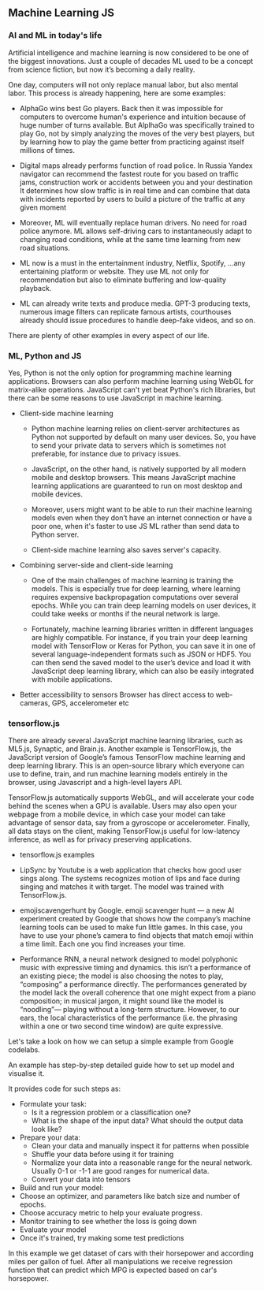 [//]: # (slide 1)
## **Machine Learning JS**
[//]: # (slide 2)
### **AI and ML in today's life**

Artificial intelligence and machine learning is now considered to be one of the biggest innovations.
Just a couple of decades ML used to be a concept from science fiction, but now it’s becoming a daily reality.

One day, computers will not only replace manual labor, but also mental labor.
This process is already happening, here are some examples:

[//]: # (slide 3)
- AlphaGo wins best Go players.
Back then it was impossible for computers to overcome human's experience and intuition because of huge number of turns available.
But AlplhaGo was specifically trained to play Go, not by simply analyzing the moves of the very best players,
but by learning how to play the game better from practicing against itself millions of times.

- Digital maps already performs function of road police.
In Russia Yandex navigator can recommend the fastest route for you based on traffic jams, construction work or accidents between you and your destination
It determines how slow traffic is in real time and can combine that data with incidents reported by users to build a picture of the traffic at any given moment

- Moreover, ML will eventually replace human drivers.
No need for road police anymore. ML allows self-driving cars to instantaneously adapt to changing road conditions,
while at the same time learning from new road situations.

- ML now is a must in the entertainment industry,
Netflix, Spotify, ...any entertaining platform or website.
They use ML not only for recommendation but also to eliminate buffering and low-quality playback.

- ML can already write texts and produce media.
GPT-3 producing texts, numerous image filters can replicate famous artists, courthouses already should issue procedures to handle deep-fake videos, and so on.

There are plenty of other examples in every aspect of our life.

[//]: # (slide 4)
### **ML, Python and JS**

Yes, Python is not the only option for programming machine learning applications. Browsers can also perform machine learning
using WebGL for matrix-alike operations.
JavaScript can't yet beat Python's rich libraries, but there can be some reasons to use JavaScript in machine learning.

[//]: # (slide 5)
- Client-side machine learning
  - Python machine learning relies on client-server architectures as Python not supported by default on many user devices.
So, you have to send your private data to servers which is sometimes not preferable, for instance due to privacy issues. 

  - JavaScript, on the other hand, is natively supported by all modern mobile and desktop browsers.
This means JavaScript machine learning applications are guaranteed to run on most desktop and mobile devices.

  - Moreover, users might want to be able to run their machine learning models even when they don’t have an internet connection
or have a poor one, when it's faster to use JS ML rather than send data to Python server.

  - Client-side machine learning also saves server's capacity.

- Combining server-side and client-side learning
  - One of the main challenges of machine learning is training the models.
This is especially true for deep learning, where learning requires expensive backpropagation computations over several epochs.
While you can train deep learning models on user devices, it could take weeks or months if the neural network is large.
  
  - Fortunately, machine learning libraries written in different languages are highly compatible.
For instance, if you train your deep learning model with TensorFlow or Keras for Python,
you can save it in one of several language-independent formats such as JSON or HDF5.
You can then send the saved model to the user’s device and load it with JavaScript deep learning library,
which can also be easily integrated with mobile applications.

- Better accessibility to sensors
Browser has direct access to web-cameras, GPS, accelerometer etc
  
[//]: # (slide 6)
### **tensorflow.js**

There are already several JavaScript machine learning libraries, such as ML5.js, Synaptic, and Brain.js.
Another example is TensorFlow.js, the JavaScript version of Google’s famous TensorFlow machine learning and deep learning library.
This is an open-source library which everyone can use to define, train, and run machine learning models entirely in the browser,
using Javascript and a high-level layers API.

TensorFlow.js automatically supports WebGL, and will accelerate your code behind the scenes when a GPU is available.
Users may also open your webpage from a mobile device, in which case your model can take advantage of sensor data,
say from a gyroscope or accelerometer. Finally, all data stays on the client,
making TensorFlow.js useful for low-latency inference, as well as for privacy preserving applications.

[//]: # (slide 7)
- tensorflow.js examples

[//]: # (slide 8)
  - LipSync by Youtube is a web application that checks how good user sings along. The systems recognizes motion of lips and face during singing
    and matches it with target. The model was trained with TensorFlow.js.

[//]: # (slide 9)
  - emojiscavengerhunt by Google. emoji scavenger hunt — a new AI experiment created by Google that shows how the company’s machine learning tools can be used to make fun little games.
    In this case, you have to use your phone’s camera to find objects that match emoji within a time limit. Each one you find increases your time.

[//]: # (slide 10)
  - Performance RNN, a neural network designed to model polyphonic music with expressive timing and dynamics.
    this isn’t a performance of an existing piece; the model is also choosing the notes to play, “composing” a performance directly.
    The performances generated by the model lack the overall coherence that one might expect from a piano composition;
    in musical jargon, it might sound like the model is “noodling”— playing without a long-term structure.
    However, to our ears, the local characteristics of the performance (i.e. the phrasing within a one or two second time window) are quite expressive.

[//]: # (slide 11)
Let's take a look on how we can setup a simple example from Google codelabs.

[//]: # (slide 12)
An example has step-by-step detailed guide how to set up model and visualise it.

[//]: # (slide 13)
It provides code for such steps as:

- Formulate your task:
  - Is it a regression problem or a classification one?
  - What is the shape of the input data? What should the output data look like?
- Prepare your data:
  - Clean your data and manually inspect it for patterns when possible
  - Shuffle your data before using it for training
  - Normalize your data into a reasonable range for the neural network. Usually 0-1 or -1-1 are good ranges for numerical data.
  - Convert your data into tensors
- Build and run your model:
- Choose an optimizer, and parameters like batch size and number of epochs.
- Choose accuracy metric to help your evaluate progress.
- Monitor training to see whether the loss is going down
- Evaluate your model
- Once it's trained, try making some test predictions

[//]: # (slide 14)
In this example we get dataset of cars with their horsepower and according miles per gallon of fuel.
After all manipulations we receive regression function that can predict which MPG is expected based on car's horsepower.
